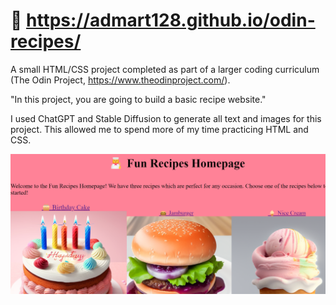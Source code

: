 # 🔗 https://admart128.github.io/odin-recipes/

A small HTML/CSS project completed as part of a larger coding curriculum (The Odin Project, https://www.theodinproject.com/).

"In this project, you are going to build a basic recipe website."

I used ChatGPT and Stable Diffusion to generate all text and images for this project.
This allowed me to spend more of my time practicing HTML and CSS.

![Fun Recipes Homepage](images/odin-recipes-preview.png)